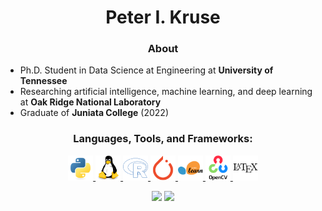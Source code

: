 <h1 align="center"><b>Peter I. Kruse</b></h1>
<h3 align="center"><b>About</b></h3>

* Ph.D. Student in Data Science at Engineering at **University of Tennessee**
* Researching artificial intelligence, machine learning, and deep learning at **Oak Ridge National Laboratory**
* Graduate of **Juniata College** (2022)
  
</div>

<h3 align="center">Languages, Tools, and Frameworks:</h3>

<p align="center"> 
  <a href="https://www.python.org" target="_blank"> 
    <img src="https://raw.githubusercontent.com/devicons/devicon/master/icons/python/python-original.svg" alt="python" width="40" height="40"/> 
  </a>  
  <a href="https://www.linux.org/" target="_blank"> 
    <img src="https://raw.githubusercontent.com/devicons/devicon/master/icons/linux/linux-original.svg" alt="linux" width="40" height="40"/> 
  </a> 
  <a href="https://www.r-project.org" target_="blank">
    <img src="https://github.com/devicons/devicon/blob/master/icons/r/r-line.svg" alt="r" width="40" height="40"/>
  </a>
  <a href="https://pytorch.org/" target="_blank">
    <img src="https://github.com/devicons/devicon/blob/master/icons/pytorch/pytorch-original.svg" alt="pytorch" width="40" height="40"/>
  </a>
  <a href="https://scikit-learn.org/stable/" target="_blank">
    <img src="https://github.com/devicons/devicon/blob/master/icons/scikitlearn/scikitlearn-original.svg" alt="sklearn" width="40" height="40"/>
  </a>
  <a href="https://opencv.org/" target="_blank">
    <img src="https://github.com/devicons/devicon/blob/master/icons/opencv/opencv-original-wordmark.svg" alt="opencv" width="40" height="40"/>
  </a>
  <a href="https://latex.org/" target="_blank">
    <img src="https://github.com/devicons/devicon/blob/master/icons/latex/latex-original.svg" alt="latex" width="40" height="40"/>
  </a>
</p>

<p align= "center">
  <img height= "150" src="https://github-readme-stats.vercel.app/api?username=pikruse&theme=react&show_icons=true&include_all_commits=true" />
  <img height= "150" src="https://github-readme-stats.vercel.app/api/top-langs/?username=pikruse&theme=react&layout=compact" />
</p>


